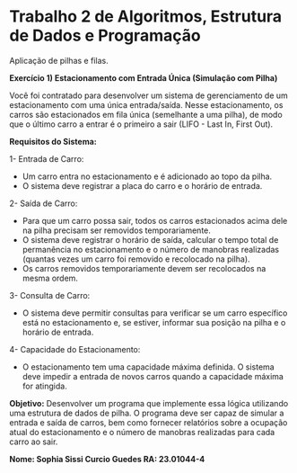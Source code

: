 # Trabalho 2 de Algoritmos, Estrutura de Dados e Programação
Aplicação de pilhas e filas. 

**Exercício 1) Estacionamento com Entrada Única (Simulação com Pilha)**

Você foi contratado para desenvolver um sistema de gerenciamento de um estacionamento com uma única entrada/saída. Nesse estacionamento, os carros são estacionados em fila única (semelhante a uma pilha), de modo que o último carro a entrar é o primeiro a sair (LIFO - Last In, First Out).

**Requisitos do Sistema:**

1- Entrada de Carro:
   - Um carro entra no estacionamento e é adicionado ao topo da pilha.
   - O sistema deve registrar a placa do carro e o horário de entrada.

2- Saída de Carro:
   - Para que um carro possa sair, todos os carros estacionados acima dele na pilha precisam ser removidos temporariamente.
   - O sistema deve registrar o horário de saída, calcular o tempo total de permanência no estacionamento e o número de manobras realizadas (quantas vezes um carro foi removido e recolocado na pilha).
   - Os carros removidos temporariamente devem ser recolocados na mesma ordem.

3- Consulta de Carro:
   - O sistema deve permitir consultas para verificar se um carro específico está no estacionamento e, se estiver, informar sua posição na pilha e o horário de entrada.

4- Capacidade do Estacionamento:
   - O estacionamento tem uma capacidade máxima definida. O sistema deve impedir a entrada de novos carros quando a capacidade máxima for atingida.

**Objetivo:**
Desenvolver um programa que implemente essa lógica utilizando uma estrutura de dados de pilha. O programa deve ser capaz de simular a entrada e saída de carros, bem como fornecer relatórios sobre a ocupação atual do estacionamento e o número de manobras realizadas para cada carro ao sair.

**Nome: Sophia Sissi Curcio Guedes
RA: 23.01044-4**
